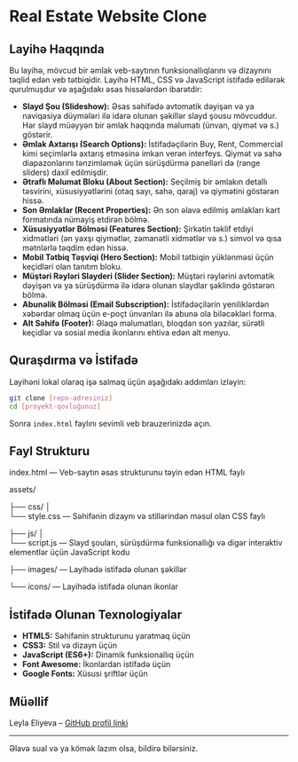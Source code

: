 # Real Estate Website Clone

## Layihə Haqqında

Bu layihə, mövcud bir əmlak veb-saytının funksionallıqlarını və dizaynını təqlid edən veb tətbiqidir. Layihə HTML, CSS və JavaScript istifadə edilərək qurulmuşdur və aşağıdakı əsas hissələrdən ibarətdir:

* **Slayd Şou (Slideshow):** Əsas səhifədə avtomatik dəyişən və ya naviqasiya düymələri ilə idarə olunan şəkillər slayd şousu mövcuddur. Hər slayd müəyyən bir əmlak haqqında məlumatı (ünvan, qiymət və s.) göstərir.
* **Əmlak Axtarışı (Search Options):** İstifadəçilərin Buy, Rent, Commercial kimi seçimlərlə axtarış etməsinə imkan verən interfeys. Qiymət və sahə diapazonlarını tənzimləmək üçün sürüşdürmə panelləri də (range sliders) daxil edilmişdir.
* **Ətraflı Məlumat Bloku (About Section):** Seçilmiş bir əmlakın detallı təsvirini, xüsusiyyətlərini (otaq sayı, sahə, qaraj) və qiymətini göstərən hissə.
* **Son Əmlaklar (Recent Properties):** Ən son əlavə edilmiş əmlakları kart formatında nümayiş etdirən bölmə.
* **Xüsusiyyətlər Bölməsi (Features Section):** Şirkətin təklif etdiyi xidmətləri (ən yaxşı qiymətlər, zəmanətli xidmətlər və s.) simvol və qısa mətnlərlə təqdim edən hissə.
* **Mobil Tətbiq Təşviqi (Hero Section):** Mobil tətbiqin yüklənməsi üçün keçidləri olan tanıtım bloku.
* **Müştəri Rəyləri Slayderi (Slider Section):** Müştəri rəylərini avtomatik dəyişən və ya sürüşdürmə ilə idarə olunan slaydlar şəklində göstərən bölmə.
* **Abunəlik Bölməsi (Email Subscription):** İstifadəçilərin yeniliklərdən xəbərdar olmaq üçün e-poçt ünvanları ilə abunə ola biləcəkləri forma.
* **Alt Səhifə (Footer):** Əlaqə məlumatları, bloqdan son yazılar, sürətli keçidlər və sosial media ikonlarını ehtiva edən alt menyu.

## Quraşdırma və İstifadə

Layihəni lokal olaraq işə salmaq üçün aşağıdakı addımları izləyin:

```bash
git clone [repo-adresiniz]
cd [proyekt-qovluğunuz]
```

Sonra `index.html` faylını sevimli veb brauzerinizdə açın.

## Fayl Strukturu

index.html              — Veb-saytın əsas strukturunu təyin edən HTML faylı

assets/

  ├── css/ 
  │     
  └── style.css   — Səhifənin dizaynı və stillərindən məsul olan CSS faylı
  
  ├── js/
  │     
  └── script.js   — Slayd şouları, sürüşdürmə funksionallığı və digər interaktiv elementlər üçün JavaScript kodu
  
  ├── images/           — Layihədə istifadə olunan şəkillər
  
  └── icons/            — Layihədə istifadə olunan ikonlar


## İstifadə Olunan Texnologiyalar

* **HTML5:** Səhifənin strukturunu yaratmaq üçün
* **CSS3:** Stil və dizayn üçün
* **JavaScript (ES6+):** Dinamik funksionallıq üçün
* **Font Awesome:** İkonlardan istifadə üçün
* **Google Fonts:** Xüsusi şriftlər üçün

## Müəllif

Leyla Eliyeva – [GitHub profil linki](https://github.com/Leyla-spec)


---

Əlavə sual və ya kömək lazım olsa, bildirə bilərsiniz.
